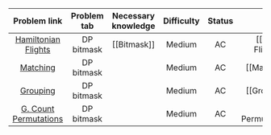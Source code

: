 |                             Problem link                             | Problem tab | Necessary knowledge | Difficulty | Status |            Solution            |
| :------------------------------------------------------------------: | :---------: | :-----------------: | :--------: | :----: | :----------------------------: |
|     [Hamiltonian Flights](https://cses.fi/problemset/task/1690/)     | DP bitmask  |     [[Bitmask]]     |   Medium   |   AC   | [[Hamiltonian Flights\|Solve]] |
|        [Matching](https://atcoder.jp/contests/dp/tasks/dp_o)         | DP bitmask  |                     |   Medium   |   AC   |      [[Matching\|Solve]]       |
|        [Grouping](https://atcoder.jp/contests/dp/tasks/dp_u)         | DP bitmask  |                     |   Medium   |   AC   |      [[Grouping\|Solve]]       |
| [G. Count Permutations](https://codeforces.com/gym/100589/problem/G) | DP bitmask  |                     |   Medium   |   AC   | [[Count Permutations\|Solve]]  |
